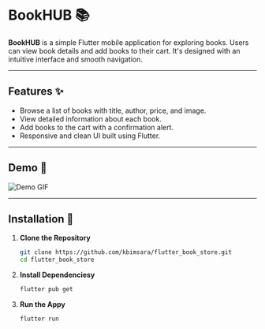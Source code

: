 # BookHUB 📚

**BookHUB** is a simple Flutter mobile application for exploring books. Users can view book details and add books to their cart. It's designed with an intuitive interface and smooth navigation.

---

## Features ✨

- Browse a list of books with title, author, price, and image.
- View detailed information about each book.
- Add books to the cart with a confirmation alert.
- Responsive and clean UI built using Flutter.

---

## Demo 🎥

![Demo GIF](demo.gif)

---

## Installation 🚀

1. **Clone the Repository**
   ```bash
   git clone https://github.com/kbimsara/flutter_book_store.git
   cd flutter_book_store

2. **Install Dependenciesy**
   ```bash
   flutter pub get

3. **Run the Appy**
   ```bash
   flutter run

